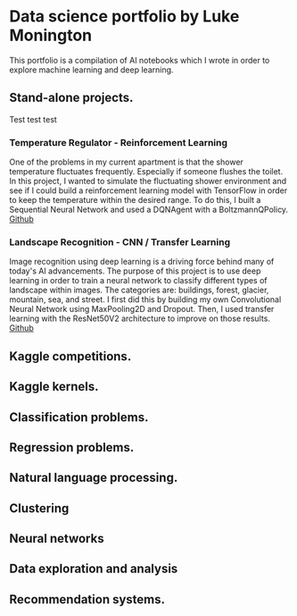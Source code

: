 # Data science portfolio by Luke Monington

This portfolio is a compilation of AI notebooks which I wrote in order to explore machine learning and deep learning.

## Stand-alone projects.
Test test test

### Temperature Regulator - Reinforcement Learning
One of the problems in my current apartment is that the shower temperature fluctuates frequently. Especially 
if someone flushes the toilet. In this project, I wanted to simulate the fluctuating shower environment and 
see if I could build a reinforcement learning model with TensorFlow in order to keep the temperature within 
the desired range. To do this, I built a Sequential Neural Network and used a DQNAgent with a BoltzmannQPolicy.
[Github](https://github.com/lukemonington/shower_temp_reinforcement_learning)

### Landscape Recognition - CNN / Transfer Learning
Image recognition using deep learning is a driving force behind many of today's AI advancements. The purpose 
of this project is to use deep learning in order to train a neural network to classify different types of 
landscape within images. The categories are: buildings, forest, glacier, mountain, sea, and street. 
I first did this by building my own Convolutional Neural Network using MaxPooling2D and Dropout. 
Then, I used transfer learning with the ResNet50V2 architecture to improve on those results.
[Github](https://github.com/lukemonington/landscape_classification)





## Kaggle competitions.

## Kaggle kernels.

## Classification problems.

## Regression problems.

## Natural language processing.

## Clustering

## Neural networks

## Data exploration and analysis

## Recommendation systems.